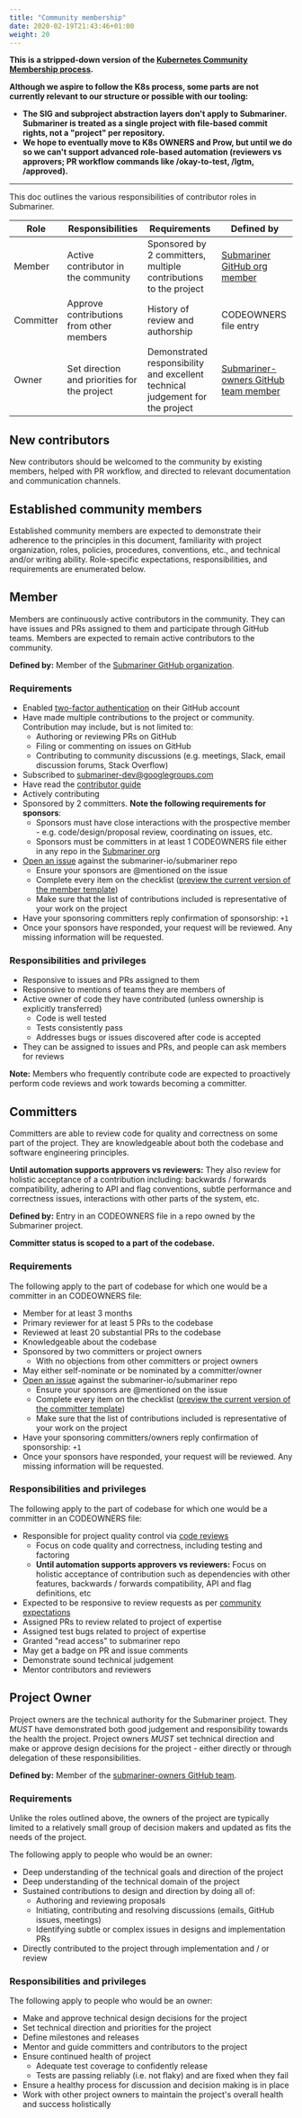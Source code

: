 ```yaml
---
title: "Community membership"
date: 2020-02-19T21:43:46+01:00
weight: 20
---
```


**This is a stripped-down version of the [Kubernetes Community Membership
process][parent process].**

**Although we aspire to follow the K8s process, some parts are not currently
relevant to our structure or possible with our tooling:**

* **The SIG and subproject abstraction layers don't apply to Submariner.
  Submariner is treated as a single project with file-based commit rights, not
  a "project" per repository.**
* **We hope to eventually move to K8s OWNERS and Prow, but until we do so we
  can't support advanced role-based automation (reviewers vs approvers;
  PR workflow commands like /okay-to-test, /lgtm, /approved).**

---

This doc outlines the various responsibilities of contributor roles in
Submariner.

| Role | Responsibilities | Requirements | Defined by |
| -----| ---------------- | ------------ | -------|
| Member | Active contributor in the community | Sponsored by 2 committers, multiple contributions to the project | [Submariner GitHub org member][org members] |
| Committer | Approve contributions from other members | History of review and authorship | CODEOWNERS file entry |
| Owner | Set direction and priorities for the project | Demonstrated responsibility and excellent technical judgement for the project | [Submariner-owners GitHub team member][owners team] |

## New contributors

New contributors should be welcomed to the community by existing members,
helped with PR workflow, and directed to relevant documentation and
communication channels.

## Established community members

Established community members are expected to demonstrate their adherence to
the principles in this document, familiarity with project organization, roles,
policies, procedures, conventions, etc., and technical and/or writing ability.
Role-specific expectations, responsibilities, and requirements are enumerated
below.

## Member

Members are continuously active contributors in the community. They can have
issues and PRs assigned to them and participate through GitHub teams. Members
are expected to remain active contributors to the community.

**Defined by:** Member of the [Submariner GitHub organization][org members].

### Requirements

- Enabled [two-factor authentication] on their GitHub account
- Have made multiple contributions to the project or community. Contribution
  may include, but is not limited to:
    - Authoring or reviewing PRs on GitHub
    - Filing or commenting on issues on GitHub
    - Contributing to community discussions (e.g. meetings, Slack, email
      discussion forums, Stack Overflow)
- Subscribed to [submariner-dev@googlegroups.com]
- Have read the [contributor guide]
- Actively contributing
- Sponsored by 2 committers. **Note the following requirements for sponsors**:
    - Sponsors must have close interactions with the prospective member - e.g.
      code/design/proposal review, coordinating on issues, etc.
    - Sponsors must be committers in at least 1 CODEOWNERS file either in any
      repo in the [Submariner org]
- [Open an issue][membership request issue] against the submariner-io/submariner repo
   - Ensure your sponsors are @mentioned on the issue
   - Complete every item on the checklist ([preview the current version of the member template][membership template])
   - Make sure that the list of contributions included is representative of
     your work on the project
- Have your sponsoring committers reply confirmation of sponsorship: `+1`
- Once your sponsors have responded, your request will be reviewed. Any missing
  information will be requested.

### Responsibilities and privileges

- Responsive to issues and PRs assigned to them
- Responsive to mentions of teams they are members of
- Active owner of code they have contributed (unless ownership is explicitly
  transferred)
  - Code is well tested
  - Tests consistently pass
  - Addresses bugs or issues discovered after code is accepted
- They can be assigned to issues and PRs, and people can ask members for
  reviews

**Note:** Members who frequently contribute code are expected to proactively
perform code reviews and work towards becoming a committer.

## Committers

Committers are able to review code for quality and correctness on some part of
the project. They are knowledgeable about both the codebase and software
engineering principles.

**Until automation supports approvers vs reviewers:** They also review for
holistic acceptance of a contribution including: backwards / forwards
compatibility, adhering to API and flag conventions, subtle performance and
correctness issues, interactions with other parts of the system, etc.

**Defined by:** Entry in an CODEOWNERS file in a repo owned by the Submariner
project.

**Committer status is scoped to a part of the codebase.**

### Requirements

The following apply to the part of codebase for which one would be a committer
in an CODEOWNERS file:

- Member for at least 3 months
- Primary reviewer for at least 5 PRs to the codebase
- Reviewed at least 20 substantial PRs to the codebase
- Knowledgeable about the codebase
- Sponsored by two committers or project owners
  - With no objections from other committers or project owners
- May either self-nominate or be nominated by a committer/owner
- [Open an issue][committership request issue] against the submariner-io/submariner repo
   - Ensure your sponsors are @mentioned on the issue
   - Complete every item on the checklist ([preview the current version of the committer template][committership template])
   - Make sure that the list of contributions included is representative of
     your work on the project
- Have your sponsoring committers/owners reply confirmation of sponsorship: `+1`
- Once your sponsors have responded, your request will be reviewed. Any missing
  information will be requested.

### Responsibilities and privileges

The following apply to the part of codebase for which one would be a committer
in an CODEOWNERS file:

- Responsible for project quality control via [code reviews]
  - Focus on code quality and correctness, including testing and factoring
  - **Until automation supports approvers vs reviewers:** Focus on holistic
    acceptance of contribution such as dependencies with other features,
    backwards / forwards compatibility, API and flag definitions, etc
- Expected to be responsive to review requests as per [community expectations]
- Assigned PRs to review related to project of expertise
- Assigned test bugs related to project of expertise
- Granted "read access" to submariner repo
- May get a badge on PR and issue comments
- Demonstrate sound technical judgement
- Mentor contributors and reviewers

## Project Owner

Project owners are the technical authority for the Submariner project. They
*MUST* have demonstrated both good judgement and responsibility towards the
health the project. Project owners *MUST* set technical direction and make or
approve design decisions for the project - either directly or through
delegation of these responsibilities.

**Defined by:** Member of the [submariner-owners GitHub team][owners team].

### Requirements

Unlike the roles outlined above, the owners of the project are typically
limited to a relatively small group of decision makers and updated as fits the
needs of the project.

The following apply to people who would be an owner:

- Deep understanding of the technical goals and direction of the project
- Deep understanding of the technical domain of the project
- Sustained contributions to design and direction by doing all of:
  - Authoring and reviewing proposals
  - Initiating, contributing and resolving discussions (emails, GitHub issues,
    meetings)
  - Identifying subtle or complex issues in designs and implementation PRs
- Directly contributed to the project through implementation and / or review

### Responsibilities and privileges

The following apply to people who would be an owner:

- Make and approve technical design decisions for the project
- Set technical direction and priorities for the project
- Define milestones and releases
- Mentor and guide committers and contributors to the project
- Ensure continued health of project
  - Adequate test coverage to confidently release
  - Tests are passing reliably (i.e. not flaky) and are fixed when they fail
- Ensure a healthy process for discussion and decision making is in place
- Work with other project owners to maintain the project's overall health and
  success holistically

[parent process]: https://github.com/kubernetes/community/blob/7d2ebad43cde06607cde3d55e9eed4bb08a286a9/community-membership.md
[code reviews]: https://github.com/kubernetes/community/blob/7d2ebad43cde06607cde3d55e9eed4bb08a286a9/contributors/guide/collab.md
[community expectations]: https://github.com/kubernetes/community/blob/7d2ebad43cde06607cde3d55e9eed4bb08a286a9/contributors/guide/expectations.md
[contributor guide]: https://submariner-io.github.io/contributing/
[Submariner org]: https://github.com/submariner
[submariner-dev@googlegroups.com]: https://groups.google.com/forum/#!forum/submariner-dev
[membership request issue]: https://github.com/submariner-io/submariner/issues/new?template=membership.md&title=REQUEST%3A%20New%20membership%20request%20for%20%3Cyour-GH-handle%3E
[membership template]: https://github.com/submariner-io/submariner/blob/master/.github/ISSUE_TEMPLATE/membership.md
[committership request issue]: https://github.com/submariner-io/submariner/issues/new?template=committership.md&title=REQUEST%3A%20New%20committer%20rights%20request%20for%20%3Cyour-GH-handle%3E
[committership template]: https://github.com/submariner-io/submariner/blob/master/.github/ISSUE_TEMPLATE/committership.md
[two-factor authentication]: https://help.github.com/articles/about-two-factor-authentication
[owners team]: https://github.com/orgs/submariner-io/teams/submariner-core
[org members]: https://github.com/orgs/submariner-io/people
